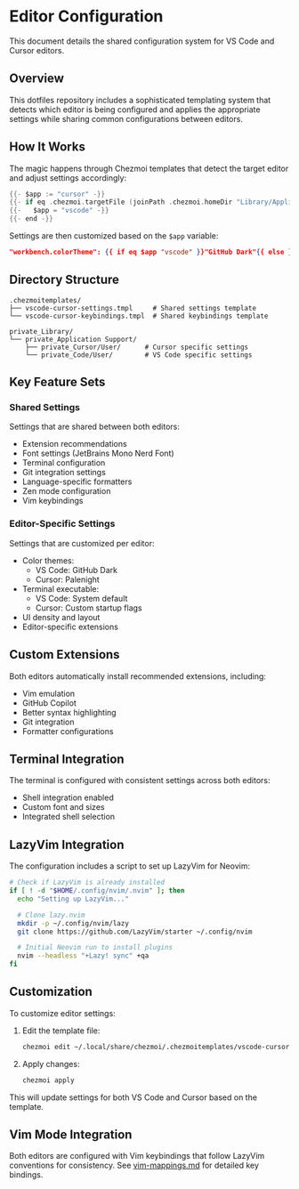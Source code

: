 # Editor Configuration

This document details the shared configuration system for VS Code and Cursor editors.

## Overview

This dotfiles repository includes a sophisticated templating system that detects which editor is being configured and applies the appropriate settings while sharing common configurations between editors.

## How It Works

The magic happens through Chezmoi templates that detect the target editor and adjust settings accordingly:

```go
{{- $app := "cursor" -}}
{{- if eq .chezmoi.targetFile (joinPath .chezmoi.homeDir "Library/Application Support/Code/User/settings.json") -}}
{{-   $app = "vscode" -}}
{{- end -}}
```

Settings are then customized based on the `$app` variable:

```json
"workbench.colorTheme": {{ if eq $app "vscode" }}"GitHub Dark"{{ else }}"Palenight (Mild Contrast)"{{ end }},
```

## Directory Structure

```
.chezmoitemplates/
├── vscode-cursor-settings.tmpl     # Shared settings template
└── vscode-cursor-keybindings.tmpl  # Shared keybindings template

private_Library/
└── private_Application Support/
    ├── private_Cursor/User/      # Cursor specific settings
    └── private_Code/User/        # VS Code specific settings
```

## Key Feature Sets

### Shared Settings

Settings that are shared between both editors:

- Extension recommendations
- Font settings (JetBrains Mono Nerd Font)
- Terminal configuration
- Git integration settings
- Language-specific formatters
- Zen mode configuration
- Vim keybindings

### Editor-Specific Settings

Settings that are customized per editor:

- Color themes:
  - VS Code: GitHub Dark
  - Cursor: Palenight
- Terminal executable:
  - VS Code: System default
  - Cursor: Custom startup flags
- UI density and layout
- Editor-specific extensions

## Custom Extensions

Both editors automatically install recommended extensions, including:

- Vim emulation
- GitHub Copilot
- Better syntax highlighting
- Git integration
- Formatter configurations

## Terminal Integration

The terminal is configured with consistent settings across both editors:

- Shell integration enabled
- Custom font and sizes
- Integrated shell selection

## LazyVim Integration

The configuration includes a script to set up LazyVim for Neovim:

```bash
# Check if LazyVim is already installed
if [ ! -d "$HOME/.config/nvim/.nvim" ]; then
  echo "Setting up LazyVim..."

  # Clone lazy.nvim
  mkdir -p ~/.config/nvim/lazy
  git clone https://github.com/LazyVim/starter ~/.config/nvim

  # Initial Neovim run to install plugins
  nvim --headless "+Lazy! sync" +qa
fi
```

## Customization

To customize editor settings:

1. Edit the template file:
   ```bash
   chezmoi edit ~/.local/share/chezmoi/.chezmoitemplates/vscode-cursor-settings.tmpl
   ```

2. Apply changes:
   ```bash
   chezmoi apply
   ```

This will update settings for both VS Code and Cursor based on the template.

## Vim Mode Integration

Both editors are configured with Vim keybindings that follow LazyVim conventions for consistency. See [vim-mappings.md](../vim-mappings.md) for detailed key bindings.
